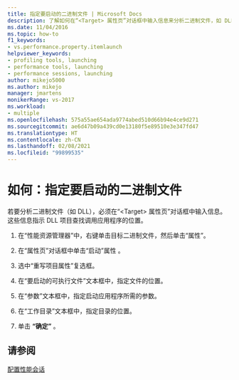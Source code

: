 ```yaml
---
title: 指定要启动的二进制文件 | Microsoft Docs
description: 了解如何在“<Target> 属性页”对话框中输入信息来分析二进制文件，如 DLL。
ms.date: 11/04/2016
ms.topic: how-to
f1_keywords:
- vs.performance.property.itemlaunch
helpviewer_keywords:
- profiling tools, launching
- performance tools, launching
- performance sessions, launching
author: mikejo5000
ms.author: mikejo
manager: jmartens
monikerRange: vs-2017
ms.workload:
- multiple
ms.openlocfilehash: 575a55ae654ada9774abed510d66b94e4ce9d271
ms.sourcegitcommit: ae6d47b09a439cd0e13180f5e89510e3e347fd47
ms.translationtype: HT
ms.contentlocale: zh-CN
ms.lasthandoff: 02/08/2021
ms.locfileid: "99899535"
---
```

# <a name="how-to-specify-the-binary-to-start"></a>如何：指定要启动的二进制文件

若要分析二进制文件（如 DLL），必须在“\<Target> 属性页”对话框中输入信息。 这些信息指示 DLL 项目查找调用应用程序的位置。

1. 在“性能资源管理器”中，右键单击目标二进制文件，然后单击“属性”。

2. 在“属性页”对话框中单击“启动”属性 。

3. 选中“重写项目属性”复选框。

4. 在“要启动的可执行文件”文本框中，指定文件的位置。

5. 在“参数”文本框中，指定启动应用程序所需的参数。

6. 在“工作目录”文本框中，指定目录的位置。

7. 单击 **“确定”** 。

## <a name="see-also"></a>请参阅

[配置性能会话](../profiling/configuring-performance-sessions.md)
